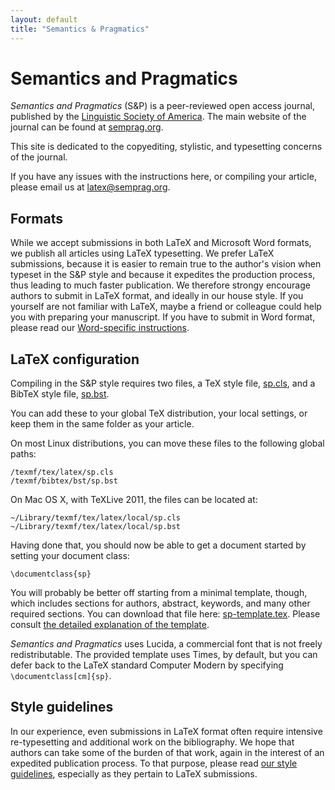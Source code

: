 ```yaml
---
layout: default
title: "Semantics & Pragmatics"
---
```

# Semantics and Pragmatics

*Semantics and Pragmatics* (S&P) is a peer-reviewed open access journal, published by the [Linguistic Society of America](http://www.linguisticsociety.org/). The main website of the journal can be found at [semprag.org](http://semprag.org/).

This site is dedicated to the copyediting, stylistic, and typesetting concerns of the journal.

If you have any issues with the instructions here, or compiling your article, please email us at [latex@semprag.org](mailto:latex@semprag.org).

## Formats

While we accept submissions in both LaTeX and Microsoft Word formats, we publish all articles using LaTeX typesetting. We prefer LaTeX submissions, because it is easier to remain true to the author's vision when typeset in the S&P style and because it expedites the production process, thus leading to much faster publication. We therefore strongy encourage authors to submit in LaTeX format, and ideally in our house style. If you yourself are not familiar with LaTeX, maybe a friend or colleague could help you with preparing your manuscript. If you have to submit in Word format, please read our [Word-specific instructions](word).

## LaTeX configuration

Compiling in the S&P style requires two files, a TeX style file, [sp.cls](/source/sp.cls), and a BibTeX style file, [sp.bst](/source/sp.bst).

You can add these to your global TeX distribution, your local settings, or keep them in the same folder as your article.

On most Linux distributions, you can move these files to the following global paths:

    /texmf/tex/latex/sp.cls
    /texmf/bibtex/bst/sp.bst

On Mac OS X, with TeXLive 2011, the files can be located at:

    ~/Library/texmf/tex/latex/local/sp.cls
    ~/Library/texmf/tex/latex/local/sp.bst

Having done that, you should now be able to get a document started by setting your document class:

    \documentclass{sp}

You will probably be better off starting from a minimal template, though, which includes sections for authors, abstract, keywords,
and many other required sections. You can download that file here: <a href="source/sp-template.tex">sp-template.tex</a>. Please consult [the detailed explanation of the template](basics).

*Semantics and Pragmatics* uses Lucida, a commercial font that is not freely redistributable.
The provided template uses Times, by default, but you can defer back to the LaTeX standard Computer Modern by specifying `\documentclass[cm]{sp}`.

## Style guidelines ##

In our experience, even submissions in LaTeX format often require intensive re-typesetting and additional work on the bibliography. We hope that authors can take some of the burden of that work, again in the interest of an expedited publication process. To that purpose, please read [our style guidelines](style), especially as they pertain to LaTeX submissions.




